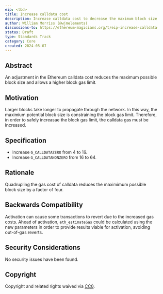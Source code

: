 ```yaml
---
eip: <tbd>
title: Increase calldata cost
description: Increase calldata cost to decrease the maximum block size
author: William Morriss (@wjmelements)
discussions-to: https://ethereum-magicians.org/t/eip-increase-calldata-cost/19933
status: Draft
type: Standards Track
category: Core
created: 2024-05-07
---
```


## Abstract

An adjustment in the Ethereum calldata cost reduces the maximum possible block size and allows a higher block gas limit.

## Motivation

Larger blocks take longer to propagate through the network. 
In this way, the maximium potential block size is constraining the block gas limit.
Therefore, in order to safely increasae the block gas limit, the calldata gas must be increased.

## Specification

* Increase `G_CALLDATAZERO` from 4 to 16.
* Increase `G_CALLDATANONZERO` from 16 to 64.

## Rationale

Quadrupling the gas cost of calldata reduces the maximimum possible block size by a factor of four.

## Backwards Compatibility

Activation can cause some transactions to revert due to the increased gas costs.
Ahead of activation, `eth_estimateGas` could be calculated using the new parameters in order to provide results viable for activation, avoiding out-of-gas reverts.

## Security Considerations

No security issues have been found.

## Copyright

Copyright and related rights waived via [CC0](../LICENSE.md).
